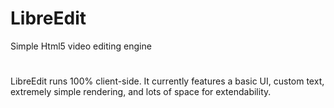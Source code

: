 # LibreEdit
Simple Html5 video editing engine
#
LibreEdit runs 100% client-side. It currently features a basic UI, custom text, extremely simple rendering, and lots of space for extendability.
